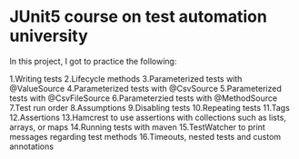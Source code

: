 # JUnit5 course on test automation university

In this project, I got to practice the following:

1.Writing tests
2.Lifecycle methods
3.Parameterized tests with @ValueSource
4.Parameterized tests with @CsvSource
5.Parameterized tests with @CsvFileSource
6.Parameterzied tests with @MethodSource
7.Test run order
8.Assumptions
9.Disabling tests
10.Repeating tests
11.Tags
12.Assertions
13.Hamcrest to use assertions with collections such as lists, arrays, or maps
14.Running tests with maven
15.TestWatcher to print messages regarding test methods
16.Timeouts, nested tests and custom annotations
